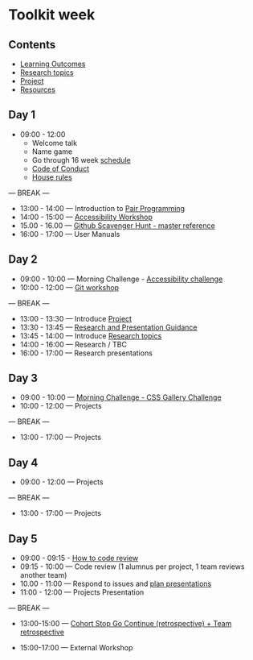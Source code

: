 # Toolkit week

## Contents

- [Learning Outcomes](./learning-outcomes.md)
- [Research topics](./research-afternoon.md)
- [Project](./project.md)
- [Resources](./resources)

## Day 1

- 09:00 - 12:00  
  - Welcome talk
  - Name game
  - Go through 16 week [schedule](https://github.com/foundersandcoders/master-reference/tree/master/coursebook)
  - [Code of Conduct](https://github.com/foundersandcoders/gaza-programme/blob/master/professionalism-code-of-conduct.md)
  - [House rules](../general/house-rules.md)
  

— BREAK —

- 13:00 - 14:00 — Introduction to [Pair Programming](https://github.com/foundersandcoders/master-reference/blob/master/coursebook/week-1/pair-programming.md)
- 14:00 - 15:00 — [Accessibility Workshop](https://github.com/foundersandcoders/web-accessibility/blob/master/putting-yourself-in-someone-elses-shoes.md)
- 15.00 - 16.00 — [Github Scavenger Hunt - master reference](../general/github-scavenger-hunt.md)
- 16:00 - 17:00 — User Manuals

## Day 2

- 09:00 - 10:00 — Morning Challenge - [Accessibility challenge](https://github.com/foundersandcoders/accessibility-challenge)
- 10:00 - 12:00 — [Git workshop](https://github.com/foundersandcoders/git-workflow-workshop-for-two)

— BREAK —

- 13:00 - 13:30 — Introduce [Project](./project.md)
- 13:30 - 13:45 — [Research and Presentation Guidance](../general/research-presentation-guidance.md)
- 13:45 - 14:00 — Introduce [Research topics](./research-afternoon.md)
- 14:00 - 16:00 — Research / TBC
- 16:00 - 17:00 — Research presentations


## Day 3

- 09:00 - 10:00 — [Morning Challenge - CSS Gallery Challenge](https://github.com/foundersandcoders/css-gallery-challenge)
- 10:00 - 12:00 — Projects

— BREAK —

- 13:00 - 17:00 — Projects

## Day 4

- 09:00 - 12:00 — Projects

— BREAK —

- 13:00 - 17:00 — Projects

## Day 5

- 09:00 - 09:15 - [How to code review](./codereviewintro.md)
- 09:15 - 10:00 — Code review (1 alumnus per project, 1 team reviews another team)
- 10.00 - 11:00 — Respond to issues and [plan presentations](https://github.com/foundersandcoders/master-reference/blob/master/coursebook/general/weekly-projects.md#project-presentation)
- 11:00 - 12:00 — Projects Presentation

— BREAK —

- 13:00-15:00 — [Cohort Stop Go Continue (retrospective) + Team retrospective](https://github.com/foundersandcoders/master-reference/blob/master/coursebook/general/retrospectives.md#cohort-retrospective)

- 15:00-17:00 — External Workshop
